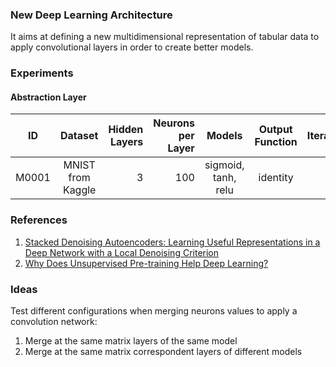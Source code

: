 ### New Deep Learning Architecture

It aims at defining a new multidimensional representation of tabular data to apply convolutional layers in order to
create better models.

### Experiments

#### Abstraction Layer

| **ID**   | **Dataset**       | **Hidden Layers** | **Neurons per Layer** | **Models**          | **Output Function** | **Iterations** | **Batch Size** |Learning Rate | Batch Normalization | Dropout Input | Dropout Hidden | Batch Shuffle | L1  | L2  | Data Normalization |
|:--------:|:-----------------:|------------------:|----------------------:|:-------------------:|:-------------------:|---------------:|:--------------:|:------------:|:-------------------:|--------------:|:--------------:|:-------------:|:---:|:---:|:------------------:|
| M0001    | MNIST from Kaggle | 3                 | 100                   | sigmoid, tanh, relu | identity            | 1000           | 1000           | 1e-5         | Yes                 | 0.5           | 0.5            | Yes           | No  | No  | No                 |

### References

1. [Stacked Denoising Autoencoders: Learning Useful Representations in a Deep Network with a Local Denoising Criterion](http://www.jmlr.org/papers/volume11/vincent10a/vincent10a.pdf)
2. [Why Does Unsupervised Pre-training Help Deep Learning?](http://www.jmlr.org/papers/volume11/erhan10a/erhan10a.pdf)

### Ideas

Test different configurations when merging neurons values to apply a convolution network:
1. Merge at the same matrix layers of the same model
2. Merge at the same matrix correspondent layers of different models
